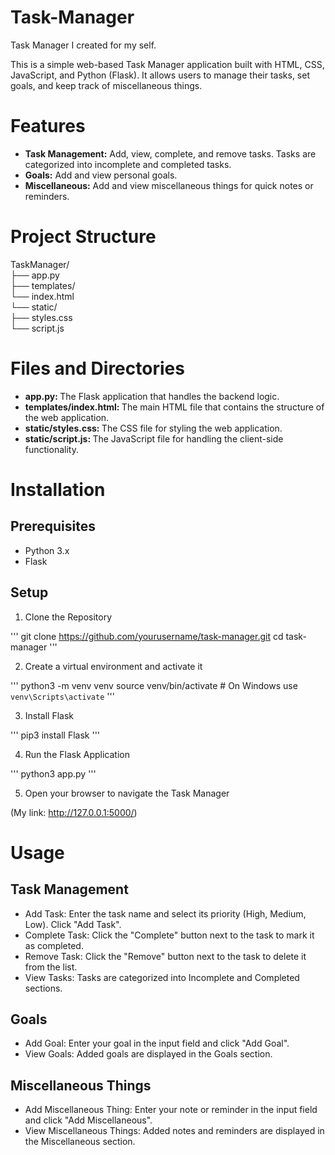# Task-Manager
Task Manager I created for my self.

This is a simple web-based Task Manager application built with HTML, CSS, JavaScript, and Python (Flask). It allows users to manage their tasks, set goals, and keep track of miscellaneous things.

# Features
- <strong>Task Management:</strong> Add, view, complete, and remove tasks. Tasks are categorized into incomplete and completed tasks.
- <strong>Goals:</strong> Add and view personal goals.
- <strong>Miscellaneous:</strong> Add and view miscellaneous things for quick notes or reminders.

# Project Structure
TaskManager/<br>
├── app.py<br>
├── templates/<br>
   └── index.html<br>
└── static/<br>
    ├── styles.css<br>
    └── script.js<br>

# Files and Directories
- <strong>app.py: </strong>The Flask application that handles the backend logic.
- <strong>templates/index.html: </strong>The main HTML file that contains the structure of the web application.
- <strong>static/styles.css: </strong>The CSS file for styling the web application.
- <strong>static/script.js: </strong>The JavaScript file for handling the client-side functionality.

# Installation

## Prerequisites
- Python 3.x
- Flask

## Setup
1. Clone the Repository

'''
git clone https://github.com/yourusername/task-manager.git
cd task-manager
'''

2. Create a virtual environment and activate it

'''
python3 -m venv venv
source venv/bin/activate  # On Windows use `venv\Scripts\activate`
'''

3. Install Flask

'''
pip3 install Flask
'''

4. Run the Flask Application

'''
python3 app.py
'''

5. Open your browser to navigate the Task Manager

(My link: http://127.0.0.1:5000/)

# Usage

## Task Management
- Add Task: Enter the task name and select its priority (High, Medium, Low). Click "Add Task".
- Complete Task: Click the "Complete" button next to the task to mark it as completed.
- Remove Task: Click the "Remove" button next to the task to delete it from the list.
- View Tasks: Tasks are categorized into Incomplete and Completed sections.

## Goals
- Add Goal: Enter your goal in the input field and click "Add Goal".
- View Goals: Added goals are displayed in the Goals section.

## Miscellaneous Things
- Add Miscellaneous Thing: Enter your note or reminder in the input field and click "Add Miscellaneous".
- View Miscellaneous Things: Added notes and reminders are displayed in the Miscellaneous section.
